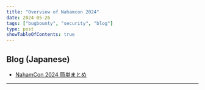 ```yaml
---
title: "Overview of Nahamcon 2024"
date: 2024-05-26
tags: ["bugbounty", "security", "blog"]
type: post
showTableOfContents: true
---
```


## Blog (Japanese)
- [NahamCon 2024 簡単まとめ](https://scgajge12.hatenablog.com/entry/nahamcon_2024)

---

